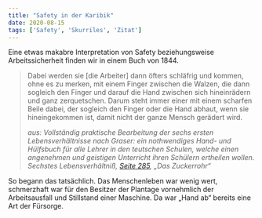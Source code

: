 ```yaml
---
title: "Safety in der Karibik"
date: 2020-08-15
tags: ['Safety', 'Skurriles', 'Zitat']
---
```

Eine etwas makabre Interpretation von Safety beziehungsweise Arbeitssicherheit finden wir in einem Buch von 1844.

> Dabei werden sie [die Arbeiter] dann öfters schläfrig und kommen, ohne es zu merken, mit einem Finger zwischen die Walzen, die dann sogleich den Finger und darauf die Hand zwischen sich hineinrädern und ganz zerquetschen. Darum steht immer einer mit einem scharfen Beile dabei, der sogleich den Finger oder die Hand abhaut, wenn sie hineingekommen ist, damit nicht der ganze Mensch gerädert wird.
>
> *aus: Vollständig praktische Bearbeitung der sechs ersten Lebensverhältnisse nach Graser: ein nothwendiges Hand- und Hülfsbuch für alle Lehrer in den teutschen Schulen, welche einen angenehmen und geistigen Unterricht ihren Schülern ertheilen wollen. Sechstes Lebensverhältniß, [Seite 285](https://books.google.de/books?id=hjrUVELdsKcC&pg=PA285&lpg=PA285&dq=%22einer+mit+einem+scharfen+beile+dabei%22+%22zwischen+sich+hineinr%C3%A4dern%22&source=bl&ots=2lJIGUO9YL&sig=buYlfTN9A3JGv1ZMyCHdZqf5aIU&hl=de&sa=X&ved=2ahUKEwiyy7yd0urfAhXJ8ywKHRVAAQYQ6AEwAHoECAIQAQ#v=onepage&q&f=false), „Das Zuckerrohr“*

So begann das tatsächlich. Das Menschenleben war wenig wert, schmerzhaft war für den Besitzer der Plantage vornehmlich der Arbeitsausfall und Stillstand einer Maschine. Da war „Hand ab“ bereits eine Art der Fürsorge.
